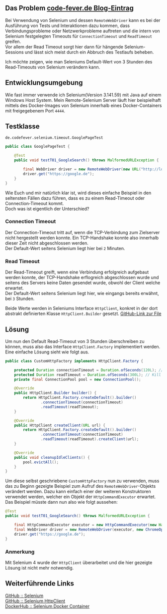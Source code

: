 ## Das Problem [code-fever.de Blog-Eintrag](https://code-fever.de/artikel/selenium-haengende-sessions-verhindern.html)

Bei Verwendung von Selenium und dessen `RemoteWebDriver` kann es bei der Ausführung von Tests und Interaktionen dazu kommen, dass Verbindungsprobleme oder Netzwerkprobleme auftreten und die intern von Selenium festgelegten Timeouts für `ConnectionTimeout` und `ReadTimeout` greifen.  
Vor allem der Read Timeout sorgt hier dann für hängende Selenium-Sessions und lässt sich meist durch ein Abbruch des Testlaufs beheben.

Ich möchte zeigen, wie man Seleniums Default-Wert von 3 Stunden des Read-Timeouts von Selenium verändern kann.

## Entwicklungsumgebung

Wie fast immer verwende ich Selenium(Version 3.141.59) mit Java auf einem Windows Host System. Mein Remote-Selenium Server läuft hier beispielhaft mittels des Docker-Images von Selenium innerhalb eines Docker-Containers mit freigegebenem Port `4444`.

## Testklasse

`de.codefever.selenium.timeout.GooglePageTest`
````java
public class GooglePageTest {

    @Test
    public void testT01_GoogleSearch() throws MalformedURLException {

        final WebDriver driver = new RemoteWebDriver(new URL("http://localhost:4444/wd/hub"), new ChromeOptions());
        driver.get("https://google.de");
    }
}
````

Wie Euch und mir natürlich klar ist, wird dieses einfache Beispiel in den seltensten Fällen dazu führen, dass es zu einem Read-Timeout oder Connection-Timeout kommt.  
Doch was ist eigentlich der Unterschied?

### Connection Timeout
Der Connection-Timeout tritt auf, wenn die TCP-Verbindung zum Zielserver nicht hergestellt werden konnte. Ein TCP-Handshake konnte also innerhalb dieser Zeit nicht abgeschlossen werden.  
Der Default-Wert seitens Selenium liegt hier bei `2` Minuten.

### Read Timeout
Der Read-Timeout greift, wenn eine Verbindung erfolgreich aufgebaut werden konnte, der TCP-Handshake erflogreich abgeschlossen wurde und seitens des Servers keine Daten gesendet wurde, obwohl der Client welche erwartet.  
Der Default-Wert seitens Selenium liegt hier, wie eingangs bereits erwähnt, bei `3` Stunden.

Beide Werte werden in Seleniums Interface `HttpClient`, konkret in der dort abstrakt definierten Klasse `HttpClient.Builder` gesetzt.
[GitHub-Link zur File](https://github.com/SeleniumHQ/selenium/blob/selenium-3.141.59/java/client/src/org/openqa/selenium/remote/http/HttpClient.java)

## Lösung 

Um nun den Default Read-Timeout von 3 Stunden überschreiben zu können, muss also das Interface `HttpClient.Factory` implementiert werden.  
Eine einfache Lösung sieht wie folgt aus.

````java
public class CustomHttpFactory implements HttpClient.Factory {

    protected Duration connectionTimeout = Duration.ofSeconds(120L); // kills, when connect does not succeed in this timeout
    protected Duration readTimeout = Duration.ofSeconds(300L); // Kill hanging / stuck selenium commands after this timeout.
    private final ConnectionPool pool = new ConnectionPool();

    @Override
    public HttpClient.Builder builder() {
        return HttpClient.Factory.createDefault().builder()
                .connectionTimeout(connectionTimeout)
                .readTimeout(readTimeout);
    }

    @Override
    public HttpClient createClient(URL url) {
        return HttpClient.Factory.createDefault().builder()
                .connectionTimeout(connectionTimeout)
                .readTimeout(readTimeout).createClient(url);
    }

    @Override
    public void cleanupIdleClients() {
        pool.evictAll();
    }
}
````

Um diese selbst geschriebene `CustomHttpFactory` nun zu verwenden, muss das zu Beginn gezeigte Beispiel zum Aufruf des `RemoteWebDriver`-Objekts verändert werden. 
Dazu kann einfach einer der weiteren Konstruktoren verwendet werden, welcher ein Objekt der `HttpCommandExecutor` erwartet.  
Das Beispiel müsste dann nun also wie folgt aussehen:

````java
@Test
public void testT01_GoogleSearch() throws MalformedURLException {

    final HttpCommandExecutor executor = new HttpCommandExecutor(new HashMap<>(), new URL("http://localhost:4444/wd/hub"), new CustomHttpFactory());
    final WebDriver driver = new RemoteWebDriver(executor, new ChromeOptions());
    driver.get("https://google.de");
}
````

### Anmerkung
Mit Selenium 4 wurde der `HttpClient` überarbeitet und die hier gezeigte Lösung ist nicht mehr notwendig.


## Weiterführende Links

[GitHub :: Selenium](https://github.com/SeleniumHQ/selenium)  
[GitHub :: Selenium HttpClient](https://github.com/SeleniumHQ/selenium/blob/selenium-3.141.59/java/client/src/org/openqa/selenium/remote/http/HttpClient.java)  
[DockerHub :: Selenium Docker Container](https://hub.docker.com/r/selenium/standalone-chrome/)
